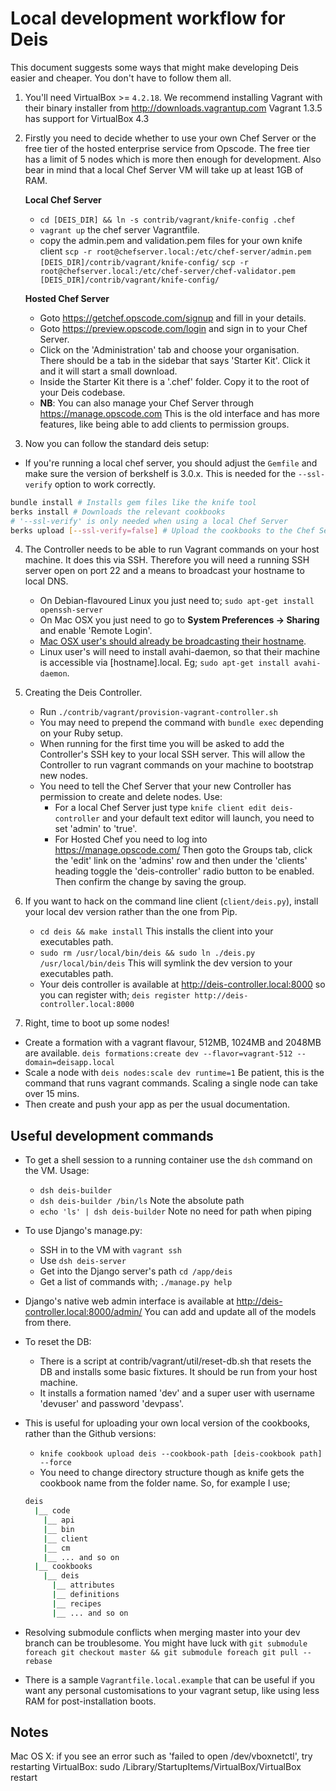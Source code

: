 Local development workflow for Deis
================================================================

This document suggests some ways that might make developing Deis easier and cheaper. You don't have to follow
them all.

1. You'll need VirtualBox >= `4.2.18`. We recommend installing Vagrant with their binary installer from http://downloads.vagrantup.com
Vagrant 1.3.5 has support for VirtualBox 4.3

2. Firstly you need to decide whether to use your own Chef Server or the free tier of the hosted enterprise
service from Opscode. The free tier has a limit of 5 nodes which is more then enough for development. Also
bear in mind that a local Chef Server VM will take up at least 1GB of RAM.

    **Local Chef Server**
    * `cd [DEIS_DIR] && ln -s contrib/vagrant/knife-config .chef`
    * `vagrant up` the chef server Vagrantfile.
    * copy the admin.pem and validation.pem files for your own knife client
    `scp -r root@chefserver.local:/etc/chef-server/admin.pem [DEIS_DIR]/contrib/vagrant/knife-config/`
    `scp -r root@chefserver.local:/etc/chef-server/chef-validator.pem [DEIS_DIR]/contrib/vagrant/knife-config/`

    **Hosted Chef Server**
    * Goto https://getchef.opscode.com/signup and fill in your details.
    * Goto https://preview.opscode.com/login and sign in to your Chef Server.
    * Click on the 'Administration' tab and choose your organisation. There should be a tab in the sidebar that says
    'Starter Kit'. Click it and it will start a small download.
    * Inside the Starter Kit there is a '.chef' folder. Copy it to the root of your Deis codebase.
    * **NB**: You can also manage your Chef Server through https://manage.opscode.com This is the old
    interface and has more features, like being able to add clients to permission groups.

3. Now you can follow the standard deis setup:
  * If you're running a local chef server, you should adjust the `Gemfile` and make sure the version of berkshelf is 3.0.x. This is needed for the `--ssl-verify` option to work correctly.
  ```bash
  bundle install # Installs gem files like the knife tool
  berks install # Downloads the relevant cookbooks
  # '--ssl-verify' is only needed when using a local Chef Server
  berks upload [--ssl-verify=false] # Upload the cookbooks to the Chef Server
  ```

4. The Controller needs to be able to run Vagrant commands on your host machine. It does this via SSH. Therefore
you will need a running SSH server open on port 22 and a means to broadcast your hostname to local DNS.
    * On Debian-flavoured Linux you just need to;
    `sudo apt-get install openssh-server`
    * On Mac OSX you just need to go to **System Preferences -> Sharing** and enable 'Remote Login'.
    * [Mac OSX user's should already be broadcasting their hostname](http://support.apple.com/kb/ht3473).
    * Linux user's will need to install avahi-daemon, so that their machine is accessible via
    [hostname].local. Eg; `sudo apt-get install avahi-daemon`.

5. Creating the Deis Controller.
    * Run `./contrib/vagrant/provision-vagrant-controller.sh`
    * You may need to prepend the command with `bundle exec` depending on your Ruby setup.
    * When running for the first time you will be asked to add the Controller's SSH key to your local SSH server.
    This will allow the Controller to run vagrant commands on your machine to bootstrap new nodes.
    * You need to tell the Chef Server that your new Controller has permission to create
    and delete nodes. Use:
      * For a local Chef Server just type `knife client edit deis-controller` and your default text
      editor will launch, you need to set 'admin' to 'true'.
      * For Hosted Chef you need to log into https://manage.opscode.com/ Then goto the Groups tab,
      click the 'edit' link on the 'admins' row and then under the 'clients' heading toggle the
      'deis-controller' radio button to be enabled. Then confirm the change by saving the group.

6. If you want to hack on the command line client (`client/deis.py`), install your local dev version rather than
the one from Pip.
    * `cd deis && make install` This installs the client into your executables path.
    * `sudo rm /usr/local/bin/deis && sudo ln ./deis.py /usr/local/bin/deis` This will symlink the dev version to your executables path.
    * Your deis controller is available at http://deis-controller.local:8000 so you can register with;
    `deis register http://deis-controller.local:8000`

7. Right, time to boot up some nodes!
  * Create a formation with a vagrant flavour, 512MB, 1024MB and 2048MB are available.
  `deis formations:create dev --flavor=vagrant-512 --domain=deisapp.local`
  * Scale a node with `deis nodes:scale dev runtime=1` Be patient, this is the command that runs vagrant commands. Scaling a single node
  can take over 15 mins.
  * Then create and push your app as per the usual documentation.

## Useful development commands
* To get a shell session to a running container use the `dsh` command on the VM. Usage:
  * `dsh deis-builder`
  * `dsh deis-builder /bin/ls` Note the absolute path
  * `echo 'ls' | dsh deis-builder` Note no need for path when piping

* To use Django's manage.py:
  * SSH in to the VM with `vagrant ssh`
  * Use `dsh deis-server`
  * Get into the Django server's path `cd /app/deis`
  * Get a list of commands with; `./manage.py help`

* Django's native web admin interface is available at http://deis-controller.local:8000/admin/
You can add and update all of the models from there.

* To reset the DB:
  * There is a script at contrib/vagrant/util/reset-db.sh that resets the DB and installs some basic fixtures.
  It should be run from your host machine.
  * It installs a formation named 'dev' and a super user with username 'devuser' and password 'devpass'.

* This is useful for uploading your own local version of the cookbooks, rather than the Github versions:
  * `knife cookbook upload deis --cookbook-path [deis-cookbook path] --force`
  * You need to change directory structure though as knife gets the cookbook name from the folder name. So, for example I use;

  ```bash
  deis
    |__ code
      |__ api
      |__ bin
      |__ client
      |__ cm
      |__ ... and so on
    |__ cookbooks
      |__ deis
        |__ attributes
        |__ definitions
        |__ recipes
        |__ ... and so on
  ```

* Resolving submodule conflicts when merging master into your dev branch can be troublesome.
You might have luck with `git submodule foreach git checkout master && git submodule foreach git pull --rebase`

* There is a sample `Vagrantfile.local.example` that can be useful if you want any personal customisations
to your vagrant setup, like using less RAM for post-installation boots.

Notes
-----

Mac OS X: if you see an error such as
'failed to open /dev/vboxnetctl', try restarting VirtualBox:
sudo /Library/StartupItems/VirtualBox/VirtualBox restart
